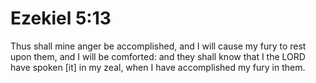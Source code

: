 # Ezekiel 5:13

Thus shall mine anger be accomplished, and I will cause my fury to rest upon them, and I will be comforted: and they shall know that I the LORD have spoken [it] in my zeal, when I have accomplished my fury in them.